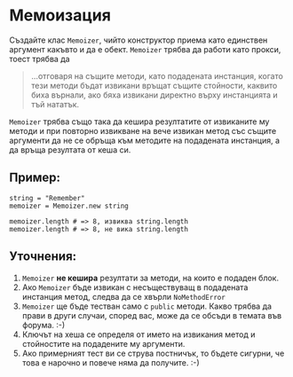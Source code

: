 # Мемоизация

Създайте клас `Memoizer`, чийто конструктор приема като единствен аргумент
какъвто и да е обект. `Memoizer` трябва да работи като прокси, тоест трябва да

> ...отговаря на същите методи, като подадената инстанция, когато тези методи
> бъдат извикани връщат същите стойности, каквито биха върнали, ако бяха
> извикани директно върху инстанцията и тъй нататък.

`Memoizer` трябва също така да кешира резултатите от извиканите му методи и при
повторно извикване на вече извикан метод със същите аргументи да не се обръща
към методите на подадената инстанция, а да връща резултата от кеша си.

## Пример:

    string = "Remember"
    memoizer = Memoizer.new string

    memoizer.length # => 8, извиква string.length
    memoizer.length # => 8, не вика string.length

## Уточнения:

1. `Memoizer` **не кешира** резултати за методи, на които е подаден блок.
1. Ако `Memoizer` бъде извикан с несъществуващ в подадената
   инстанция метод, следва да се хвърли `NoMethodError`
1. `Memoizer` ще бъде тестван само с `public` методи. Какво трябва да прави в
   други случаи, според вас, може да се обсъди в темата във форума. :-)
1. Ключът на хеша се определя от името на извикания метод и стойностите на
   подадените му аргументи.
1. Ако примерният тест ви се струва постничък, то бъдете сигурни, че това е
   нарочно и повече няма да получите. :-)
